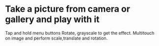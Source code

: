 # Take a picture from camera or gallery and play with it
Tap and hold menu buttons Rotate, grayscale to get the effect.
Multitouch on image and perform scale,translate and rotation.
